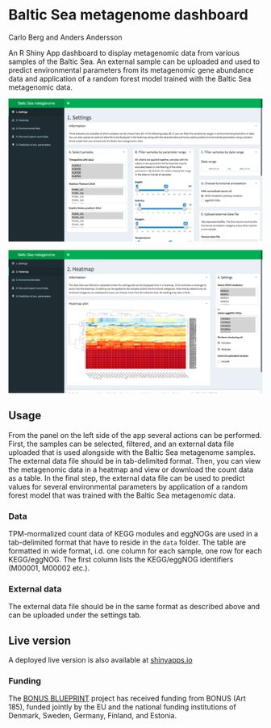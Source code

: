 # Baltic Sea metagenome dashboard
Carlo Berg and Anders Andersson

An R Shiny App dashboard to display metagenomic data from various samples of the Baltic Sea. An external sample can be uploaded and used to predict environmental parameters from its metagenomic gene abundance data and application of a random forest model trained with the Baltic Sea metagenomic data.

![Settings tab](img/settings.png)  
  
![Heatmap tab](img/heatmap.png)

## Usage

From the panel on the left side of the app several actions can be performed.  First, the samples can be selected, filtered, and an external data file uploaded that is used alongside with the Baltic Sea metagenome samples. The external data file should be in tab-delimited format. Then, you can view the metagenomic data in a heatmap and view or download the count data as a table. In the final step, the external data file can be used to predict values for several environmental parameters by application of a random forest model that was trained with the Baltic Sea metagenomic data. 

### Data
TPM-mormalized count data of KEGG modules and eggNOGs are used in a tab-delimited format that have to reside in the `data` folder. The table are formatted in wide format, i.d. one column for each sample, one row for each KEGG/eggNOG. The first column lists the KEGG/eggNOG identifiers (M00001, M00002 etc.). 

### External data
The external data file should be in the same format as described above and can be uploaded under the settings tab. 

## Live version
A deployed live version is also available at [shinyapps.io](https://cberg.shinyapps.io/baltic-sea-metagenome-dashboard/)


### Funding
The [BONUS BLUEPRINT](https://blueprint-project.org) project has received funding from BONUS (Art 185), funded jointly by the EU and the national funding institutions of Denmark, Sweden, Germany, Finland, and Estonia.
